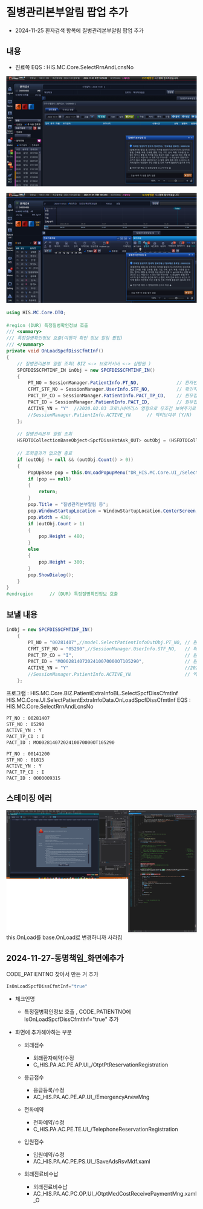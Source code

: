 


# 질병관리본부알림 팝업 추가
- 2024-11-25 환자검색 항목에 질병관리본부알림 팝업 추가

## 내용
- 진료쪽 EQS : HIS.MC.Core.SelectRrnAndLcnsNo


![alt text](image.png)

![alt text](image-1.png)

```cs
using HIS.MC.Core.DTO;

#region (DUR) 특정질병확인정보 호출
/// <summary>
/// 특정질병확인정보 호출(여행자 확인 정보 알림 팝업)
/// </summary>
private void OnLoadSpcfDissCfmtInf()
{
    // 질병관리본부 알림 조회( BIZ <-> 브로커서버 <-> 심평원 )
    SPCFDISSCFMTINF_IN inObj = new SPCFDISSCFMTINF_IN()
    {
        PT_NO = SessionManager.PatientInfo.PT_NO,              // 환자번호
        CFMT_STF_NO = SessionManager.UserInfo.STF_NO,          // 확인직원번호
        PACT_TP_CD = SessionManager.PatientInfo.PACT_TP_CD,    // 원무접수구분코드
        PACT_ID = SessionManager.PatientInfo.PACT_ID,          // 원무접수ID
        ACTIVE_YN = "Y"  //2020.02.03 코로나바이러스 영향으로 무조건 보여주기로 결정됨
        //SessionManager.PatientInfo.ACTIVE_YN      // 엑티브여부 (Y/N)    -- 엑티브 환자가 아니면 팝업하지 않는다. 
    };

    // 질병관리본부 알림 조회
    HSFDTOCollectionBaseObject<SpcfDissHstAsk_OUT> outObj = (HSFDTOCollectionBaseObject<SpcfDissHstAsk_OUT>)UIMiddlewareAgent.InvokeBizService(this, "HIS.MC.Core.BIZ.PatientExtraInfoBL", "SelectSpcfDissCfmtInf", inObj);

    // 조회결과가 없으면 종료
    if (outObj != null && (outObj.Count() > 0))
    {
        PopUpBase pop = this.OnLoadPopupMenu("DR_HIS.MC.Core.UI_/SelectSpcfDissCfmtInf.xaml", outObj);
        if (pop == null)
        {
            return;
        }
        pop.Title = "질병관리본부알림 등";
        pop.WindowStartupLocation = WindowStartupLocation.CenterScreen;
        pop.Width = 430;
        if (outObj.Count > 1)
        {
            pop.Height = 480;
        }
        else
        {
            pop.Height = 300;
        }
        pop.ShowDialog();
    }
}
#endregion      // (DUR) 특정질병확인정보 호출
```


## 보낼 내용

```cs
inObj = new SPCFDISSCFMTINF_IN()
    {
        PT_NO = "00281407",//model.SelectPatientInfoOutObj.PT_NO, // 환자번호
        CFMT_STF_NO = "05290",//SessionManager.UserInfo.STF_NO,   // 확인직원번호
        PACT_TP_CD = "I",                                         // 원무접수구분코드
        PACT_ID = "MO00281407202410070000OT105290",               // 원무접수ID
        ACTIVE_YN = "Y"                                           //2020.02.03 코로나바이러스 영향으로 무조건 보여주기로 결정됨
        //SessionManager.PatientInfo.ACTIVE_YN                    // 엑티브여부 (Y/N)    -- 엑티브 환자가 아니면 팝업하지 않는다. 
    };


```
프로그램 : HIS.MC.Core.BIZ.PatientExtraInfoBL.SelectSpcfDissCfmtInf
           HIS.MC.Core.UI.SelectPatientExtraInfoData.OnLoadSpcfDissCfmtInf
EQS : HIS.MC.Core.SelectRrnAndLcnsNo



```
PT_NO : 00281407
STF_NO : 05290
ACTIVE_YN : Y
PACT_TP_CD : I
PACT_ID : MO00281407202410070000OT105290
```


```
PT_NO : 00141200
STF_NO : 01815
ACTIVE_YN : Y
PACT_TP_CD : I
PACT_ID : 0000009315
```


## 스테이징 에러
![alt text](image-2.png)
this.OnLoad를 base.OnLoad로 변경하니까 사라짐




## 2024-11-27-동명책임_화면에추가
CODE_PATIENTNO 찾아서 만든 거 추가

```cs
IsOnLoadSpcfDissCfmtInf="true"
```

- 체크인명
    - 특정질병확인정보 호출 , CODE_PATIENTNO에 IsOnLoadSpcfDissCfmtInf="true" 추가

- 화면에 추가해야하는 부분

    - 외래접수
        - 외래환자예약/수정
        - C_HIS.PA.AC.PE.AP.UI_/OtptPtReservationRegistration
    - 응급접수
        - 응급등록/수정
        - AC_HIS.PA.AC.PE.AP.UI_/EmergencyAnewMng        
    - 전화예약
        - 전화예약/수정
        - C_HIS.PA.AC.PE.TE.UI_/TelephoneReservationRegistration
    - 입원접수
        - 입원예약/수정
        - AC_HIS.PA.AC.PE.PS.UI_/SaveAdsRsvMdf.xaml


    - 외래진료비수납
        - 외래진료비수납
        - AC_HIS.PA.AC.PC.OP.UI_/OtptMedCostReceivePaymentMng.xaml_O